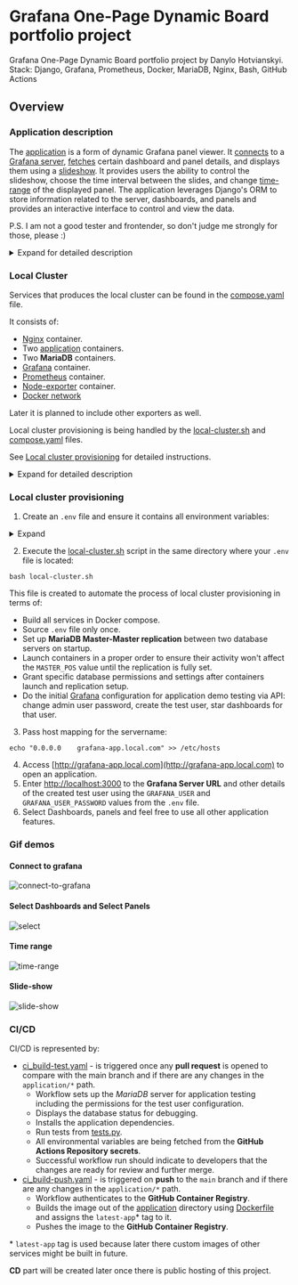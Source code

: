 # Grafana One-Page Dynamic Board portfolio project # 
Grafana One-Page Dynamic Board portfolio project by Danylo Hotvianskyi. Stack: Django, Grafana, Prometheus, Docker, MariaDB, Nginx, Bash, GitHub Actions

## Overview ##

### Application description ###

The [application](/application) is a form of dynamic Grafana panel viewer. It [connects](#connect-to-grafana) to a [Grafana server](#grafana), [fetches](#select-dashboards-and-select-panels) certain dashboard and panel details, and displays them using a [slideshow](#slide-show). It provides users the ability to control the slideshow, choose the time interval between the slides, and change [time-range](#time-range) of the displayed panel. The application leverages Django's ORM to store information related to the server, dashboards, and panels and provides an interactive interface to control and view the data.
  
  P.S. I am not a good tester and frontender, so don't judge me strongly for those, please :)

<details> 
 <summary>Expand for detailed description</summary> 
  
  #### Backend ####

  Backend part of the application is mainly represented by the models.py and views.py files.

  1. In [models.py](application/grfn_app/models.py), the models represent the entities in Grafana which are being used in this application.
  * `GrafanaServer` model: Stores Grafana server credentials data for API calls.
  * `Dashboard` model: It represents the Grafana dashboards with a unique id and slug for URLs. Dashboards' slugs are used to construct panel `embed_url` for the [frontend](#frontend) part of the application.
  * `Board` model: Represents a panel in Grafana. It has the foreign key relation with the `Dashboard` model and has properties like `panel id`, `panel title`, and an `embed_url` for Grafana iframe embedding. There are also some additional properties like slide interval and time range.

  2. In [views.py](application/grfn_app/views.py):
  * `adjust_url()` function adjusts the Grafana server's URL allowing both http and https protocols, appending the necessary `/` at the end, and checking if the server can be reached.
  * `get_embed_url()` generates the URL to embed a panel.
  * `fetch_and_save_panel_data()` connects to the Grafana API endpoint to fetch dashboard data and then fetches individual dashboard details including the panels inside them. This data is then saved in the respective models.
  * `disconnect_grafana()` disconnects from the Grafana server by deleting all records from the related models.
  * `change_slide_interval()`: This view is used for **AJAX requests** handling from the front-end to change the slide intervals of panels.
  * `main_dashboard()` is the main view for this application. This handles both `GET` and `POST` requests. It handles the form submissions for entering Grafana server details, selecting dashboards, selecting panels from these dashboards, and more. This view then renders all this data on the [frontend](#frontend).

  #### Frontend ####

  Frontend is represented by the main_dashboard.html template and simple.min.css. 

  In [main_dashboard.html](application/grfn_app/templates/grfn_app/main_dashboard.html), the user interacts with the web interface rendered by the Django application.
  * It allows users to input Grafana server details.
  * It provides the ability to select dashboards from a checkbox list which is fetched dynamically from the server.
  * It also provides the ability to select panels from the selected dashboards.
  * The slide interval can also be controlled from the front-end which sends `POST` requests to the backend using `AJAX` and updates the values in the database.
  * It shows sliders of Grafana panels in a slideshow fashion with controls like play, stop, next, and previous.
  * Uses [simple.min.css](application/grfn_app/static/simple.min.css) as a CSS template. It is not developed by me, however, I failed to find its author to mention them here.
  
  #### Settings ####
    
  [settings.py](application/grfn_project/settings.py)
  
  * Setup for integrating MySQL database with Django, password validation, and default primary key field type.
  * Defines settings for serving static files.
  * Leverages environment variables for sensitive and instance-specific settings such as the SECRET_KEY, DEBUG settings, database credentials, etc with the help of Django-Environ library.
  * Defines the `CSRF_TRUSTED_ORIGINS` to allow testing the application inside docker container and resolve the *CSRF untrustworthy origin* error.
  
  #### Tests ####

  The tests are written using Django's `TestCase` and Python's `unittest.mock` for mocking requests. The main focus is to test the correct behaviour of creating dashboards in the database and handling requests to Grafana Server.

  [tests.py](application/grfn_app/tests.py)
  
  This includes test cases for the functionalities of the application:
  
  * Tests creating a dashboard with its associated properties.
  * Tests whether a Grafana server can be retrieved from the database.
  * Tests successful request for fetching and saving panel data.
  * Testing error handling when a URL cannot be reached.
  * Tests the function to adjust URLs to use HTTPS if available.

  #### Application local testing ####
  Use the instructions from the [Local Cluster](#local-cluster) paragraph of this readme to deploy an application using **Docker compose** or follow the instructions below to omit hard containerization: 
  * Fill in the **.env** file with all the required values. **(!)** .env file should be located in the repository root directory (e.g. /grafana_onepage_project)
  * Install dependencies from [requirements.txt](application/requirements.txt):
  ```commandline
  pip3 install -r application/requirements.txt
  ```
  * Run the **MariaDB** container:
  ```commandline
  docker run -d \
  -p 3306:3306 \
  --env-file .env \
  --name mariadb \
  --restart unless-stopped \
  mariadb
  ```
  * Migrate models to the database:
  ```
  python3 application/manage.py migrate
  ```
  * Start application:
  ```
  python3 application/manage.py runserver
  ```

  You would also need to launch **Grafana**, **Prometheus**, **Node-exporter**, import some dashboards and star them to test all application features completely.
  
</details>

### Local Cluster ###

Services that produces the local cluster can be found in the [compose.yaml](compose.yaml) file.

It consists of:
* [Nginx](#nginx) container.
* Two [application](#application-description) containers.
* Two **MariaDB** containers.
* [Grafana](#grafana) container.
* [Prometheus](#prometheus) container.
* [Node-exporter](#node-exporter) container.
* [Docker network](#docker-network)

Later it is planned to include other exporters as well. 

Local cluster provisioning is being handled by the [local-cluster.sh](local-cluster.sh) and [compose.yaml](compose.yaml) files. 

See [Local cluster provisioning](#local-cluster-provisioning) for detailed instructions.

<details> 
 <summary>Expand for detailed description</summary>

  #### Nginx ####
  * Nginx is used as **proxy** and for **load balancing** the traffic between two application containers.
  * [default.conf](nginx/default.conf) maps the application containers using the docker network aliases.
  * It also sets the `server_name` to `grafana-app.local.com` domain.
  * Image: [nginx](https://hub.docker.com/_/nginx)

  #### Grafana ####
  * Grafana is used to visualize our monitoring metrics scraped by [Prometheus](#prometheus). 
  * It is also used for our [application](#application-description) testing purposes at the same time.
  * [provisioning](grafana/provisioning) folder contains dashboards' and datasources' initial configuration not to automate the launching process.
  * [dashboards](grafana/provisioning/dashboards) folder contains [Node Exporter Full](https://grafana.com/grafana/dashboards/1860-node-exporter-full/) and [Prometheus All Metrics](https://grafana.com/grafana/dashboards/19268-prometheus/).
  * Image: [grafana/grafana](https://hub.docker.com/r/grafana/grafana)
  
  #### Prometheus ####
  * Prometheus is used to scrape all host performance metrics using the exporters.
  * [prometheus.yml](prom/prometheus.yml) maps the exporter endpoint using the docker network aliases.
  * Image: [prom/prometheus](https://hub.docker.com/r/prom/prometheus)

  #### Node-exporter ####
  * Node-exporter is used to gather parent host performance metrics and is required for the application testing to make the **Node Exporter** dashboard work properly.
  * Image: [prom/node-exporter](https://hub.docker.com/r/prom/node-exporter)
  
  #### Docker network ####
  * There is a custom `mynetwork` created and assigned to each cluster service.

</details>

### Local cluster provisioning ###

1. Create an `.env` file and ensure it contains all environment variables:
  <details> 
   <summary>Expand</summary>
      
      DB_HOST1=172.19.10.2
      DB_HOST2=172.19.10.22
      DB_PORT1=3306
      DB_PORT2=3307
      DB_NAME=
      DB_USER=
      DB_PASSWORD=
      DB_REPL1=
      DB_REPL2=
      DB_REPL1_PASSWORD=
      DB_REPL2_PASSWORD=
      MARIADB_ROOT_PASSWORD=
      DJANGO_SECRET_KEY=
      DJANGO_CSRF_TRUSTED_ORIGINS=http://localhost,http://docker.for.mac.localhost,http://grafana-app.local.com,http://localhost:8000,http://localhost:80,http://docker.for.mac.localhost:80,http://grafana-app.local.com:80,http://localhost:3000,http://docker.for.mac.localhost:3000
      DEBUG=True
      GRAFANA_USER_EMAIL=
      GRAFANA_USER=
      GRAFANA_USER_PASSWORD=
      GRAFANA_ADMIN_PASSWORD=
      GRAFANA_HOST=
  </details>

2. Execute the [local-cluster.sh](local-cluster.sh) script in the same directory where your `.env` file is located:

```commandline
bash local-cluster.sh
```

This file is created to automate the process of local cluster provisioning in terms of:
* Build all services in Docker compose.
* Source `.env` file only once.
* Set up **MariaDB Master-Master replication** between two database servers on startup.
* Launch containers in a proper order to ensure their activity won't affect the `MASTER_POS` value until the replication is fully set.
* Grant specific database permissions and settings after containers launch and replication setup.
* Do the initial [Grafana](#grafana) configuration for application demo testing via API: change admin user password, create the test user, star dashboards for that user.

3. Pass host mapping for the servername:

```commandline
echo "0.0.0.0    grafana-app.local.com" >> /etc/hosts
```
4. Access [http://grafana-app.local.com](http://grafana-app.local.com) to open an application.
5. Enter [http://localhost:3000](http://localhost:3000) to the **Grafana Server URL** and other details of the created test user using the `GRAFANA_USER` and `GRAFANA_USER_PASSWORD` values from the `.env` file.
6. Select Dashboards, panels and feel free to use all other application features.

### Gif demos ###

#### Connect to grafana ####
![connect-to-grafana](https://github.com/danilgotvyansky/grafana_onepage_project/assets/122215118/65d7e8e4-006d-455e-b328-afee79f76f40)

#### Select Dashboards and Select Panels ####
![select](https://github.com/danilgotvyansky/grafana_onepage_project/assets/122215118/565107ef-da29-47a4-97dd-7515657562a3)

#### Time range ####
![time-range](https://github.com/danilgotvyansky/grafana_onepage_project/assets/122215118/05731383-d3e6-478f-8f6e-9dfe07b81d6a)

#### Slide-show ####
![slide-show](https://github.com/danilgotvyansky/grafana_onepage_project/assets/122215118/e73f55fb-aaa3-46e7-9391-1863d96c3125)

### CI/CD ###

CI/CD is represented by:
* [ci_build-test.yaml](.github/workflows/ci_build-test.yaml) - is triggered once any **pull request** is opened to compare with the main branch and if there are any changes in the `application/*` path. 
  * Workflow sets up the *MariaDB* server for application testing including the permissions for the test user configuration.
  * Displays the database status for debugging.
  * Installs the application dependencies.
  * Run tests from [tests.py](application/tests.py).
  * All environmental variables are being fetched from the **GitHub Actions Repository secrets**.
  * Successful workflow run should indicate to developers that the changes are ready for review and further merge.
* [ci_build-push.yaml](.github/workflows/ci_build-push.yaml) - is triggered on **push** to the `main` branch and if there are any changes in the `application/*` path.
  * Workflow authenticates to the **GitHub Container Registry**.
  * Builds the image out of the [application](/application) directory using [Dockerfile](application/Dockerfile) and assigns the `latest-app`* tag to it.
  * Pushes the image to the **GitHub Container Registry**.

\* `latest-app` tag is used because later there custom images of other services might be built in future.

**CD** part will be created later once there is public hosting of this project.
